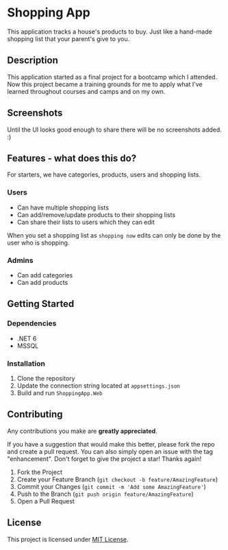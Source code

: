 # Shopping App

This application tracks a house's products to buy.
Just like a hand-made shopping list that your parent's give to you.

## Description

This application started as a final project for a bootcamp which I attended. Now this project became a training grounds for me to apply what I've learned throughout courses and camps and on my own.

## Screenshots

Until the UI looks good enough to share there will be no screenshots added. :)

## Features - what does this do?

For starters, we have categories, products, users and shopping lists.

### Users

- Can have multiple shopping lists
- Can add/remove/update products to their shopping lists
- Can share their lists to users which they can edit

When you set a shopping list as `shopping now` edits can only be done by the user who is shopping.

### Admins

- Can add categories
- Can add products

## Getting Started

### Dependencies

- .NET 6
- MSSQL

### Installation

1. Clone the repository
1. Update the connection string located at `appsettings.json`
1. Build and run `ShoppingApp.Web`

## Contributing

Any contributions you make are **greatly appreciated**.

If you have a suggestion that would make this better, please fork the repo and create a pull request. You can also simply open an issue with the tag "enhancement".
Don't forget to give the project a star! Thanks again!

1. Fork the Project
1. Create your Feature Branch (`git checkout -b feature/AmazingFeature`)
1. Commit your Changes (`git commit -m 'Add some AmazingFeature'`)
1. Push to the Branch (`git push origin feature/AmazingFeature`)
1. Open a Pull Request

## License

This project is licensed under [MIT License](LICENSE).
